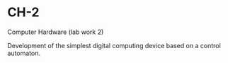 # CH-2
Computer Hardware (lab work 2)

Development of the simplest digital computing device based on a control automaton.
